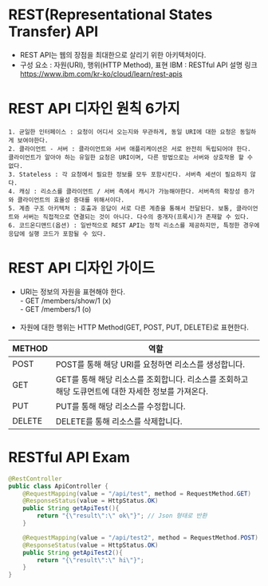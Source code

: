REST(Representational States Transfer) API
==========================================
- REST API는 웹의 장점을 최대한으로 살리기 위한 아키텍처이다.
- 구성 요소 : 자원(URI), 행위(HTTP Method), 표현
IBM : RESTful API 설명 링크 https://www.ibm.com/kr-ko/cloud/learn/rest-apis

REST API 디자인 원칙 6가지
======================
```
1. 균일한 인터페이스 : 요청이 어디서 오는지와 무관하게, 동일 URI에 대한 요청은 동일하게 보여야한다.
2. 클라이언트 - 서버 : 클라이언트와 서버 애플리케이션은 서로 완전히 독립되어야 한다. 클라이언트가 알아야 하는 유일한 요청은 URI이며, 다른 방법으로는 서버와 상호작용 할 수 없다.
3. Stateless : 각 요청에서 필요한 정보를 모두 포함시킨다. 서버측 세션이 필요하지 않다.
4. 캐싱 : 리소스를 클라이언트 / 서버 측에서 캐시가 가능해야한다. 서버측의 확장성 증가와 클라이언트의 효율성 증대를 위해서이다.
5. 계층 구조 아키텍처 : 호출과 응답이 서로 다른 계층을 통해서 전달된다. 보통, 클라이언트와 서버는 직접적으로 연결되는 것이 아니다. 다수의 중개자(프록시)가 존재할 수 있다.
6. 코드온디맨드(옵션) : 일반적으로 REST API는 정적 리소스를 제공하지만, 특정한 경우에 응답에 실행 코드가 포함될 수 있다.
```
REST API 디자인 가이드
===================
- URI는 정보의 자원을 표현해야 한다.</br>
\- GET /members/show/1     (x)</br>
\- GET /members/1          (o)</br></br>
- 자원에 대한 행위는 HTTP Method(GET, POST, PUT, DELETE)로 표현한다.</br>

|METHOD|역할|
|------|---|
|POST|POST를 통해 해당 URI를 요청하면 리소스를 생성합니다.|
|GET|GET를 통해 해당 리소스를 조회합니다. 리소스를 조회하고 해당 도큐먼트에 대한 자세한 정보를 가져온다.|
|PUT|PUT를 통해 해당 리소스를 수정합니다.|
|DELETE|DELETE를 통해 리소스를 삭제합니다.|

RESTful API Exam
================
```java
@RestController
public class ApiController {
    @RequestMapping(value = "/api/test", method = RequestMethod.GET)
    @ResponseStatus(value = HttpStatus.OK)
    public String getApiTest(){
        return "{\"result\":\" ok\"}"; // Json 형태로 반환
    }

    @RequestMapping(value = "/api/test2", method = RequestMethod.POST)
    @ResponseStatus(value = HttpStatus.OK)
    public String getApiTest2(){
        return "{\"result\":\" hi\"}";
    }
}
```

